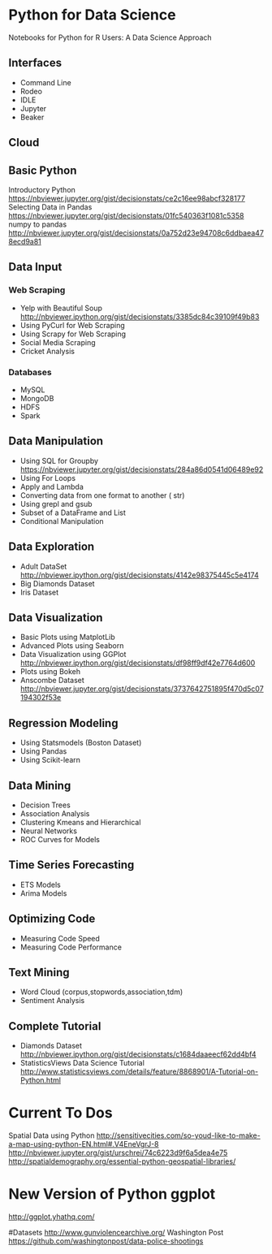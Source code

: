 # Python for Data Science
Notebooks for Python for R Users: A Data Science Approach


## Interfaces
- Command Line
- Rodeo
- IDLE
- Jupyter
- Beaker

## Cloud

## Basic Python
Introductory Python https://nbviewer.jupyter.org/gist/decisionstats/ce2c16ee98abcf328177
Selecting Data in Pandas https://nbviewer.jupyter.org/gist/decisionstats/01fc540363f1081c5358
numpy to pandas http://nbviewer.jupyter.org/gist/decisionstats/0a752d23e94708c6ddbaea478ecd9a81

## Data Input
### Web Scraping 
- Yelp with Beautiful Soup http://nbviewer.ipython.org/gist/decisionstats/3385dc84c39109f49b83
- Using PyCurl for Web Scraping
- Using Scrapy for Web Scraping
- Social Media Scraping
- Cricket Analysis 

### Databases
- MySQL
- MongoDB
- HDFS
- Spark

## Data Manipulation
- Using SQL for Groupby https://nbviewer.jupyter.org/gist/decisionstats/284a86d0541d06489e92
- Using For Loops
- Apply and Lambda
- Converting data from one format to another ( str)
- Using grepl and gsub
- Subset of a DataFrame and List
- Conditional Manipulation

## Data Exploration
- Adult DataSet http://nbviewer.ipython.org/gist/decisionstats/4142e98375445c5e4174
- Big Diamonds Dataset
- Iris Dataset



## Data Visualization
- Basic Plots using MatplotLib
- Advanced Plots using Seaborn
- Data Visualization using GGPlot http://nbviewer.ipython.org/gist/decisionstats/df98ff9df42e7764d600
- Plots using Bokeh
- Anscombe Dataset   http://nbviewer.jupyter.org/gist/decisionstats/3737642751895f470d5c07194302f53e

##  Regression Modeling
- Using Statsmodels (Boston Dataset)
- Using Pandas
- Using Scikit-learn

## Data Mining
- Decision Trees
- Association Analysis
- Clustering Kmeans and Hierarchical
- Neural Networks
- ROC Curves for Models

## Time Series Forecasting
- ETS Models
- Arima Models

## Optimizing Code
- Measuring Code Speed
- Measuring Code Performance

## Text Mining
- Word Cloud (corpus,stopwords,association,tdm)
- Sentiment Analysis



## Complete Tutorial 
- Diamonds Dataset http://nbviewer.ipython.org/gist/decisionstats/c1684daaeecf62dd4bf4
- StatisticsViews Data Science Tutorial http://www.statisticsviews.com/details/feature/8868901/A-Tutorial-on-Python.html



# Current To Dos
Spatial Data using Python 
http://sensitivecities.com/so-youd-like-to-make-a-map-using-python-EN.html#.V4EneVgrJ-8
http://nbviewer.jupyter.org/gist/urschrei/74c6223d9f6a5dea4e75
http://spatialdemography.org/essential-python-geospatial-libraries/

# New Version of Python ggplot
http://ggplot.yhathq.com/


#Datasets
http://www.gunviolencearchive.org/
Washington Post https://github.com/washingtonpost/data-police-shootings


